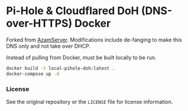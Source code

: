 **Pi-Hole & Cloudflared DoH (DNS-over-HTTPS) Docker**
=============

Forked from [AzamServer](https://github.com/AzamServer/pihole-doh). Modifications include de-fanging to make this DNS only and not take over DHCP.

Instead of pulling from Docker, must be built locally to be run.

```sh
docker build -t local-pihole-doh:latest .
docker-compose up -d
```

### License

See the original repository or the `LICENSE` file for license information.
